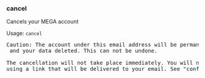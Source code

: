 ### cancel
Cancels your MEGA account

Usage: `cancel`
<pre>
Caution: The account under this email address will be permanently closed
 and your data deleted. This can not be undone.

The cancellation will not take place immediately. You will need to confirm the cancellation
using a link that will be delivered to your email. See "confirmcancel --help"
</pre>

